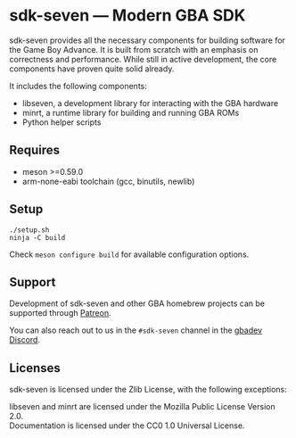 # sdk-seven — Modern GBA SDK

sdk-seven provides all the necessary components for building software for the
Game Boy Advance. It is built from scratch with an emphasis on correctness and
performance. While still in active development, the core components have proven
quite solid already.

It includes the following components:

- libseven, a development library for interacting with the GBA hardware
- minrt, a runtime library for building and running GBA ROMs
- Python helper scripts

## Requires

- meson >=0.59.0
- arm-none-eabi toolchain (gcc, binutils, newlib)

## Setup

```
./setup.sh
ninja -C build
```

Check `meson configure build` for available configuration options.

## Support

Development of sdk-seven and other GBA homebrew projects can be supported
through [Patreon](https://patreon.com/LunarLambda).

You can also reach out to us in the `#sdk-seven` channel in the
[gbadev Discord](https://discord.io/gbadev).

## Licenses

sdk-seven is licensed under the Zlib License, with the following exceptions:

libseven and minrt are licensed under the Mozilla Public License Version 2.0.\
Documentation is licensed under the CC0 1.0 Universal License.
